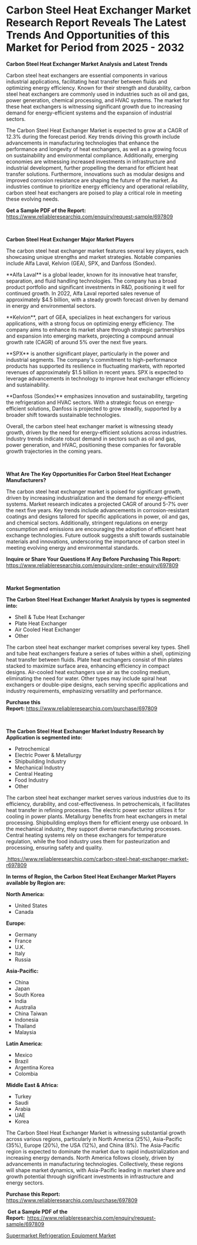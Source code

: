 <p><h1>Carbon Steel Heat Exchanger Market Research Report Reveals The Latest Trends And Opportunities of this Market for Period from 2025 - 2032</h1></p><p><strong>Carbon Steel Heat Exchanger Market Analysis and Latest Trends</strong></p>
<p><p>Carbon steel heat exchangers are essential components in various industrial applications, facilitating heat transfer between fluids and optimizing energy efficiency. Known for their strength and durability, carbon steel heat exchangers are commonly used in industries such as oil and gas, power generation, chemical processing, and HVAC systems. The market for these heat exchangers is witnessing significant growth due to increasing demand for energy-efficient systems and the expansion of industrial sectors.</p><p>The Carbon Steel Heat Exchanger Market is expected to grow at a CAGR of 12.3% during the forecast period. Key trends driving this growth include advancements in manufacturing technologies that enhance the performance and longevity of heat exchangers, as well as a growing focus on sustainability and environmental compliance. Additionally, emerging economies are witnessing increased investments in infrastructure and industrial development, further propelling the demand for efficient heat transfer solutions. Furthermore, innovations such as modular designs and improved corrosion resistance are shaping the future of the market. As industries continue to prioritize energy efficiency and operational reliability, carbon steel heat exchangers are poised to play a critical role in meeting these evolving needs.</p></p>
<p><strong>Get a Sample PDF of the Report:&nbsp;</strong> <a href="https://www.reliableresearchiq.com/enquiry/request-sample/697809?utm_campaign=2196&utm_medium=2&utm_source=Github&utm_content=ia&utm_term=17022025&utm_id=carbon-steel-heat-exchanger">https://www.reliableresearchiq.com/enquiry/request-sample/697809</a></p>
<p>&nbsp;</p>
<p><strong>Carbon Steel Heat Exchanger Major Market Players</strong></p>
<p><p>The carbon steel heat exchanger market features several key players, each showcasing unique strengths and market strategies. Notable companies include Alfa Laval, Kelvion (GEA), SPX, and Danfoss (Sondex).</p><p>**Alfa Laval** is a global leader, known for its innovative heat transfer, separation, and fluid handling technologies. The company has a broad product portfolio and significant investments in R&D, positioning it well for continued growth. In 2022, Alfa Laval reported sales revenue of approximately $4.5 billion, with a steady growth forecast driven by demand in energy and environmental sectors.</p><p>**Kelvion**, part of GEA, specializes in heat exchangers for various applications, with a strong focus on optimizing energy efficiency. The company aims to enhance its market share through strategic partnerships and expansion into emerging markets, projecting a compound annual growth rate (CAGR) of around 5% over the next five years.</p><p>**SPX** is another significant player, particularly in the power and industrial segments. The company's commitment to high-performance products has supported its resilience in fluctuating markets, with reported revenues of approximately $1.5 billion in recent years. SPX is expected to leverage advancements in technology to improve heat exchanger efficiency and sustainability.</p><p>**Danfoss (Sondex)** emphasizes innovation and sustainability, targeting the refrigeration and HVAC sectors. With a strategic focus on energy-efficient solutions, Danfoss is projected to grow steadily, supported by a broader shift towards sustainable technologies.</p><p>Overall, the carbon steel heat exchanger market is witnessing steady growth, driven by the need for energy-efficient solutions across industries. Industry trends indicate robust demand in sectors such as oil and gas, power generation, and HVAC, positioning these companies for favorable growth trajectories in the coming years.</p></p>
<p>&nbsp;</p>
<p><strong>What Are The Key Opportunities For Carbon Steel Heat Exchanger Manufacturers?</strong></p>
<p><p>The carbon steel heat exchanger market is poised for significant growth, driven by increasing industrialization and the demand for energy-efficient systems. Market research indicates a projected CAGR of around 5-7% over the next five years. Key trends include advancements in corrosion-resistant coatings and designs tailored for specific applications in power, oil and gas, and chemical sectors. Additionally, stringent regulations on energy consumption and emissions are encouraging the adoption of efficient heat exchange technologies. Future outlook suggests a shift towards sustainable materials and innovations, underscoring the importance of carbon steel in meeting evolving energy and environmental standards.</p></p>
<p><strong>Inquire or Share Your Questions If Any Before Purchasing This Report:</strong> <a href="https://www.reliableresearchiq.com/enquiry/pre-order-enquiry/697809?utm_campaign=2196&utm_medium=2&utm_source=Github&utm_content=ia&utm_term=17022025&utm_id=carbon-steel-heat-exchanger">https://www.reliableresearchiq.com/enquiry/pre-order-enquiry/697809</a></p>
<p>&nbsp;</p>
<p><strong>Market Segmentation</strong></p>
<p><strong>The Carbon Steel Heat Exchanger Market Analysis by types is segmented into:</strong></p>
<p><ul><li>Shell & Tube Heat Exchanger</li><li>Plate Heat Exchanger</li><li>Air Cooled Heat Exchanger</li><li>Other</li></ul></p>
<p><p>The carbon steel heat exchanger market comprises several key types. Shell and tube heat exchangers feature a series of tubes within a shell, optimizing heat transfer between fluids. Plate heat exchangers consist of thin plates stacked to maximize surface area, enhancing efficiency in compact designs. Air-cooled heat exchangers use air as the cooling medium, eliminating the need for water. Other types may include spiral heat exchangers or double-pipe designs, each serving specific applications and industry requirements, emphasizing versatility and performance.</p></p>
<p><strong>Purchase this Report:&nbsp;</strong><a href="https://www.reliableresearchiq.com/purchase/697809?utm_campaign=2196&utm_medium=2&utm_source=Github&utm_content=ia&utm_term=17022025&utm_id=carbon-steel-heat-exchanger">https://www.reliableresearchiq.com/purchase/697809</a></p>
<p>&nbsp;</p>
<p><strong>The Carbon Steel Heat Exchanger Market Industry Research by Application is segmented into:</strong></p>
<p><ul><li>Petrochemical</li><li>Electric Power & Metallurgy</li><li>Shipbuilding Industry</li><li>Mechanical Industry</li><li>Central Heating</li><li>Food Industry</li><li>Other</li></ul></p>
<p><p>The carbon steel heat exchanger market serves various industries due to its efficiency, durability, and cost-effectiveness. In petrochemicals, it facilitates heat transfer in refining processes. The electric power sector utilizes it for cooling in power plants. Metallurgy benefits from heat exchangers in metal processing. Shipbuilding employs them for efficient energy use onboard. In the mechanical industry, they support diverse manufacturing processes. Central heating systems rely on these exchangers for temperature regulation, while the food industry uses them for pasteurization and processing, ensuring safety and quality.</p></p>
<p><a href="https://www.reliableresearchiq.com/carbon-steel-heat-exchanger-market-r697809?utm_campaign=2196&utm_medium=2&utm_source=Github&utm_content=ia&utm_term=17022025&utm_id=carbon-steel-heat-exchanger">&nbsp;https://www.reliableresearchiq.com/carbon-steel-heat-exchanger-market-r697809</a></p>
<p><strong>In terms of Region, the Carbon Steel Heat Exchanger Market Players available by Region are:</strong></p>
<p>
    <p> <strong> North America: </strong>
        <ul>
            <li>United States</li>
            <li>Canada</li>
        </ul>
        </p> 
    <p> <strong> Europe: </strong>
        <ul>
            <li>Germany</li>
            <li>France</li>
            <li>U.K.</li>
            <li>Italy</li>
            <li>Russia</li>
        </ul>
        </p> 
    <p> <strong> Asia-Pacific: </strong>
        <ul>
            <li>China</li>
            <li>Japan</li>
            <li>South Korea</li>
            <li>India</li>
            <li>Australia</li>
            <li>China Taiwan</li>
            <li>Indonesia</li>
            <li>Thailand</li>
            <li>Malaysia</li>
        </ul>
        </p> 
    <p> <strong> Latin America: </strong>
        <ul>
            <li>Mexico</li>
            <li>Brazil</li>
            <li>Argentina Korea</li>
            <li>Colombia</li>
        </ul>
        </p> 
    <p> <strong> Middle East & Africa: </strong>
        <ul>
            <li>Turkey</li>
            <li>Saudi</li>
            <li>Arabia</li>
            <li>UAE</li>
            <li>Korea</li>
        </ul>
    </p>
    </p>
<p><p>The Carbon Steel Heat Exchanger Market is witnessing substantial growth across various regions, particularly in North America (25%), Asia-Pacific (35%), Europe (20%), the USA (12%), and China (8%). The Asia-Pacific region is expected to dominate the market due to rapid industrialization and increasing energy demands. North America follows closely, driven by advancements in manufacturing technologies. Collectively, these regions will shape market dynamics, with Asia-Pacific leading in market share and growth potential through significant investments in infrastructure and energy sectors.</p></p>
<p><strong>Purchase this Report: </strong><a href="https://www.reliableresearchiq.com/purchase/697809?utm_campaign=2196&utm_medium=2&utm_source=Github&utm_content=ia&utm_term=17022025&utm_id=carbon-steel-heat-exchanger">https://www.reliableresearchiq.com/purchase/697809</a></p>
<p>&nbsp;<strong>Get a Sample PDF of the Report:&nbsp;&nbsp;</strong><a href="https://www.reliableresearchiq.com/enquiry/request-sample/697809?utm_campaign=2196&utm_medium=2&utm_source=Github&utm_content=ia&utm_term=17022025&utm_id=carbon-steel-heat-exchanger">https://www.reliableresearchiq.com/enquiry/request-sample/697809</a></p>
<p><strong></strong></p>
<p><p><a href="https://github.com/rosamariarocque98/Market-Research-Report-List-1/blob/main/supermarket-refrigeration-equipment-market.md?utm_campaign=2196&utm_medium=2&utm_source=Github&utm_content=ia&utm_term=17022025&utm_id=carbon-steel-heat-exchanger">Supermarket Refrigeration Equipment Market</a></p></p>